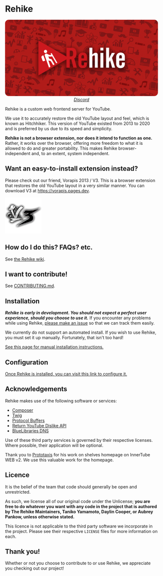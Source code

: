 # Rehike

<p align="center">
    <img src=".github/branding/banner.png" alt="Rehike branding image"><br>
    <i><a href="https://discord.gg/rqBJ9EXDTH">Discord</a></i>
</p>

Rehike is a custom web frontend server for YouTube.

We use it to accurately restore the old YouTube layout and feel, which is known as Hitchhiker. This version of YouTube existed from 2013 to 2020 and is preferred by us due to its speed and simplicity.

**Rehike is not a browser extension, nor does it intend to function as one.** Rather, it works over the browser, offering more freedom to what it is allowed to do and greater portability. This makes Rehike browser-independent and, to an extent, system independent.

## Want an easy-to-install extension instead?

Please check out our friend, Vorapis 2013 / V3. This is a browser extension that restores the old YouTube layout in a very similar manner. You can download V3 at https://vorapis.pages.dev.

<a href="//vorapis.pages.dev" tooltip="Visit the V3 website">
    <img src=".github/branding/v3_logo.png" width="120">
</a>

## How do I do this? FAQs? etc.

See [the Rehike wiki](https://github.com/Rehike/Rehike/wiki).

## I want to contribute!

See [CONTRIBUTING.md](CONTRIBUTING.md).

## Installation

***Rehike is early in development. You should not expect a perfect user experience, should you choose to use it.*** If you encounter any problems while using Rehike, [please make an issue](//github.com/Rehike/Rehike/issues) so that we can track them easily.

We currently do not support an automated install. If you wish to use Rehike, you must set it up manually. Fortunately, that isn't too hard!

[See this page for manual installation instructions.](//github.com/Rehike/Rehike/wiki/Installation)

## Configuration

[Once Rehike is installed, you can visit this link to configure it.](//www.youtube.com/rehike/config)

## Acknowledgements

Rehike makes use of the following software or services:

- [Composer](//getcomposer.org)
- [Twig](//twig.symfony.com)
- [Protocol Buffers](//developers.google.com/protocol-buffers/)
- [Return YouTube Dislike API](https://www.returnyoutubedislike.com/)
- [BlueLibraries DNS](//github.com/bluelibraries/dns)

Use of these third party services is governed by their respective licenses. Where possible, their application will be optional.

Thank you to [Prototaxis](//github.com/Prototaxis) for his work on shelves homepage on InnerTube WEB v2. We use this valuable work for the homepage.

## Licence

It is the belief of the team that code should generally be open and unrestricted.

As such, we license all of our original code under the Unlicense; **you are free to do whatever you want with any code in the project that is authored by The Rehike Maintainers, Taniko Yamamoto, Daylin Cooper, or Aubrey Pankow, unless otherwise stated.**

This licence is not applicable to the third party software we incorporate in the project. Please see their respective `LICENSE` files for more information on each.

## Thank you!

Whether or not you choose to contribute to or use Rehike, we appreciate you checking out our project!
